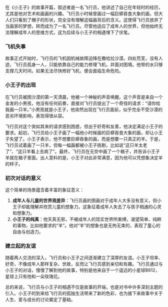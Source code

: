 在《小王子》的故事开篇，叙述者是一名飞行员，他讲述了自己在年轻时的经历，尤其是他对艺术和画画的兴趣。飞行员小时候曾画过一幅巨蟒吞食大象的画，但大人们只看到了帽子的形状，完全没有理解这幅画背后的含义。这使得飞行员放弃了当画家的梦想，转而成为了一名飞行员。尽管他适应了成年人的世界，但他始终无法理解成年人的思维方式，这为后续与小王子的相遇埋下了伏笔。

### 飞机失事
故事正式开始时，飞行员的飞机因机械故障迫降在撒哈拉沙漠。四处荒芜，没有人迹，飞行员孤身一人，只能依靠自己的能力修理飞机，并面对困境。他带的水只够支撑几天时间，如果无法尽快修好飞机，便会面临生命危险。

### 小王子的出现
在飞行员被困沙漠的第一天清晨，他被一个神秘的声音唤醒。这个声音是来自一个金发的小男孩，他没有任何前奏，直接对飞行员提出了一个奇怪的请求：“请你给我画一只羊。”小男孩就是小王子，他突然出现在飞行员面前，似乎完全不受沙漠的恶劣环境影响，表现得很从容。

飞行员对这个突如其来的请求感到困惑，但出于好奇和友善，他决定满足小王子的要求。起初，飞行员给小王子画了一幅他小时候画的巨蟒吞食大象的画，却让小王子失望了。小王子表示，他不想要巨蟒吞象的画，而是想要一只真正的羊。于是，飞行员试着画了一只羊，但每一幅画都被小王子挑剔，比如说“这只羊太老了”、“这只羊看上去病了”。最终，飞行员在无奈中画了一个箱子，并告诉小王子羊就在箱子里面。出人意料的是，小王子对此非常满意，因为他可以凭想象决定羊的样子。

### 初次对话的意义
这个简单的场景蕴含着丰富的象征意义：
1. **成年人与儿童的世界观差异**：飞行员画的图画对于成年人大多没有意义，但小王子却能理解并欣赏儿童的想象力，这象征着成年人失去了与孩子相通的心灵和想象力。
2. **小王子的纯真**：他天真无邪，不被成年人的现实世界所束缚，渴望简单、纯粹的事物，比如他要求的“羊”。他对“羊”的想象也是无拘无束的，表现了童心的自由与创造力。

### 建立起的友谊
随着两人交流的深入，飞行员和小王子之间逐渐建立了深厚的友谊。小王子坦率、好奇，不像成年人那样复杂、世故，反而让飞行员感到亲切和有趣。飞行员通过与小王子的对话，慢慢了解到他的故事，特别是他来自于一个遥远的小星球B612，星球上只有他和一朵玫瑰花。

总的来说，飞行员与小王子的相遇不仅是故事的开端，也是对书中许多深刻主题的引入。小王子的到来给飞行员的孤独生活带来了新的色彩，也为接下来故事中关于人生、爱与成长的讨论奠定了基础。